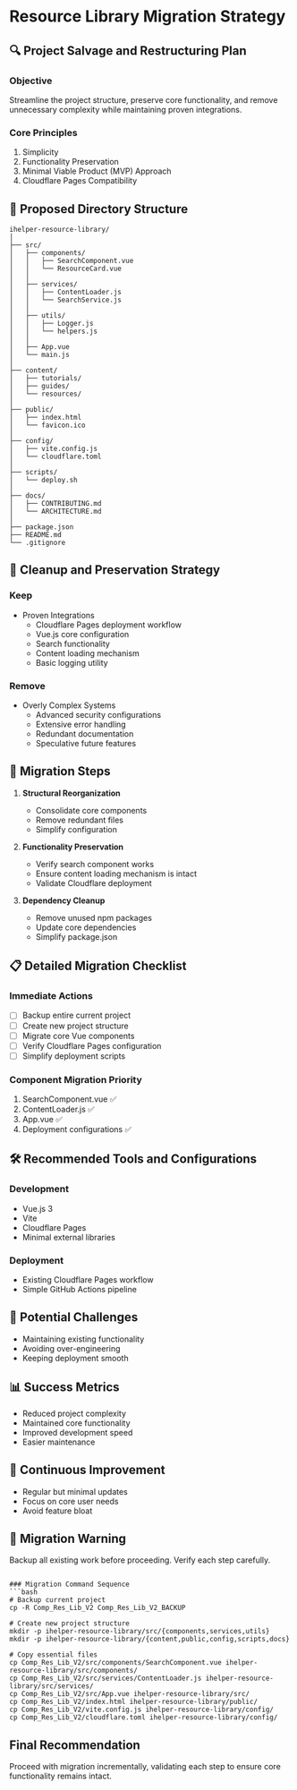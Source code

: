 # Resource Library Migration Strategy

## 🔍 Project Salvage and Restructuring Plan

### Objective
Streamline the project structure, preserve core functionality, and remove unnecessary complexity while maintaining proven integrations.

### Core Principles
1. Simplicity
2. Functionality Preservation
3. Minimal Viable Product (MVP) Approach
4. Cloudflare Pages Compatibility

## 📂 Proposed Directory Structure

```
ihelper-resource-library/
│
├── src/
│   ├── components/
│   │   ├── SearchComponent.vue
│   │   └── ResourceCard.vue
│   │
│   ├── services/
│   │   ├── ContentLoader.js
│   │   └── SearchService.js
│   │
│   ├── utils/
│   │   ├── Logger.js
│   │   └── helpers.js
│   │
│   ├── App.vue
│   └── main.js
│
├── content/
│   ├── tutorials/
│   ├── guides/
│   └── resources/
│
├── public/
│   ├── index.html
│   └── favicon.ico
│
├── config/
│   ├── vite.config.js
│   └── cloudflare.toml
│
├── scripts/
│   └── deploy.sh
│
├── docs/
│   ├── CONTRIBUTING.md
│   └── ARCHITECTURE.md
│
├── package.json
├── README.md
└── .gitignore
```

## 🧹 Cleanup and Preservation Strategy

### Keep
- Proven Integrations
  - Cloudflare Pages deployment workflow
  - Vue.js core configuration
  - Search functionality
  - Content loading mechanism
  - Basic logging utility

### Remove
- Overly Complex Systems
  - Advanced security configurations
  - Extensive error handling
  - Redundant documentation
  - Speculative future features

## 🚀 Migration Steps

1. **Structural Reorganization**
   - Consolidate core components
   - Remove redundant files
   - Simplify configuration

2. **Functionality Preservation**
   - Verify search component works
   - Ensure content loading mechanism is intact
   - Validate Cloudflare deployment

3. **Dependency Cleanup**
   - Remove unused npm packages
   - Update core dependencies
   - Simplify package.json

## 📋 Detailed Migration Checklist

### Immediate Actions
- [ ] Backup entire current project
- [ ] Create new project structure
- [ ] Migrate core Vue components
- [ ] Verify Cloudflare Pages configuration
- [ ] Simplify deployment scripts

### Component Migration Priority
1. SearchComponent.vue ✅
2. ContentLoader.js ✅
3. App.vue ✅
4. Deployment configurations ✅

## 🛠 Recommended Tools and Configurations

### Development
- Vue.js 3
- Vite
- Cloudflare Pages
- Minimal external libraries

### Deployment
- Existing Cloudflare Pages workflow
- Simple GitHub Actions pipeline

## 🚧 Potential Challenges
- Maintaining existing functionality
- Avoiding over-engineering
- Keeping deployment smooth

## 📊 Success Metrics
- Reduced project complexity
- Maintained core functionality
- Improved development speed
- Easier maintenance

## 🔄 Continuous Improvement
- Regular but minimal updates
- Focus on core user needs
- Avoid feature bloat

## 🚨 Migration Warning
Backup all existing work before proceeding. Verify each step carefully.
```

### Migration Command Sequence
```bash
# Backup current project
cp -R Comp_Res_Lib_V2 Comp_Res_Lib_V2_BACKUP

# Create new project structure
mkdir -p ihelper-resource-library/src/{components,services,utils}
mkdir -p ihelper-resource-library/{content,public,config,scripts,docs}

# Copy essential files
cp Comp_Res_Lib_V2/src/components/SearchComponent.vue ihelper-resource-library/src/components/
cp Comp_Res_Lib_V2/src/services/ContentLoader.js ihelper-resource-library/src/services/
cp Comp_Res_Lib_V2/src/App.vue ihelper-resource-library/src/
cp Comp_Res_Lib_V2/index.html ihelper-resource-library/public/
cp Comp_Res_Lib_V2/vite.config.js ihelper-resource-library/config/
cp Comp_Res_Lib_V2/cloudflare.toml ihelper-resource-library/config/
```

## Final Recommendation
Proceed with migration incrementally, validating each step to ensure core functionality remains intact.
